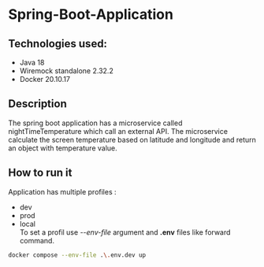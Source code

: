 # Spring-Boot-Application

## Technologies used:

* Java 18
* Wiremock standalone 2.32.2
* Docker 20.10.17

## Description

The spring boot application has a microservice called nightTimeTemperature which call an external API. The microservice calculate the screen temperature based on 
latitude and longitude and return an object with temperature value.

## How to run it
Application has multiple profiles :
- dev
- prod
- local  
To set a profil use *--env-file* argument and **.env** files like forward command. 
```sh
docker compose --env-file .\.env.dev up
```